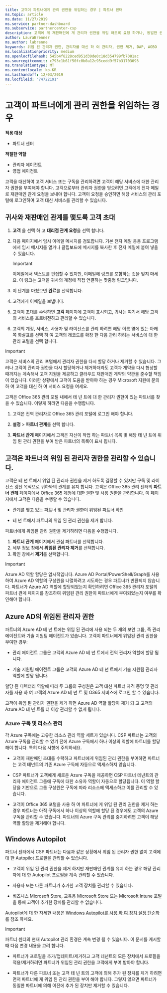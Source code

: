 ```yaml
---
title: 고객이 파트너에게 관리 권한을 위임하는 경우 | 파트너 센터
ms.topic: article
ms.date: 11/27/2019
ms.service: partner-dashboard
ms.subservice: partnercenter-csp
description: 고객에 게 재판매인에 게 관리자 권한을 위임 하도록 요청 하거나, 동일한 권한을 제거 하 고, 사용 권한을 사용 하는 방법을 알아봅니다.
author: LauraBrenner
ms.author: labrenne
keywords: 위임 된 관리자 권한, 관리자를 대신 하 여 관리자, 권한 제거, DAP, AOBO
ms.localizationpriority: medium
ms.openlocfilehash: 545b4f8228ced951d39de0c18d354799fb7081ac
ms.sourcegitcommit: c793c1b61f50fc0b0a12c95cedd9f57b31703093
ms.translationtype: MT
ms.contentlocale: ko-KR
ms.lasthandoff: 12/03/2019
ms.locfileid: "74722191"
---
```

# <a name="customers-delegate-administration-privileges-to-partners"></a>고객이 파트너에게 관리 권한을 위임하는 경우

**적용 대상**

- 파트너 센터

**적절한 역할**

- 관리자 에이전트
- 영업 에이전트

고객을 대신하여 고객 서비스 또는 구독을 관리하려면 고객이 해당 서비스에 대한 관리자 권한을 부여해야 합니다. 고객으로부터 관리자 권한을 얻으려면 고객에게 전자 메일로 재판매인 관계 요청을 보내야 합니다. 고객이 요청을 승인하면 해당 서비스의 관리 포털에 로그인하여 고객 대신 서비스를 관리할 수 있습니다. 

## <a name="invite-a-customer-to-establish-a-reseller-relationship-with-you"></a>귀사와 재판매인 관계를 맺도록 고객 초대

1.  **고객** 을 선택 하 고 **대리점 관계 요청**을 선택 합니다.

2.  다음 페이지에서 임시 이메일 메시지를 검토합니다. 기본 전자 메일 응용 프로그램에서 임시 메시지를 열거나 클립보드에 메시지를 복사한 후 전자 메일에 붙여 넣을 수 있습니다. 

    >[!IMPORTANT]
    >이메일에서 텍스트를 편집할 수 있지만, 이메일에 링크를 포함하는 것을 잊지 마세요. 이 링크는 고객을 귀사의 계정에 직접 연결하는 맞춤형 링크입니다. 
    
3.  이 단계를 마쳤으면 **완료**를 선택합니다.

4.  고객에게 이메일을 보냅니다.

5.  고객이 초대를 수락하면 **고객** 페이지에 고객이 표시되고, 귀사는 여기서 해당 고객의 서비스를 프로비전하고 관리할 수 있습니다.

6.  고객의 계정, 서비스, 사용자 및 라이선스를 관리 하려면 해당 이름 옆에 있는 아래쪽 화살표를 선택 하 여 고객의 레코드를 확장 한 다음 관리 하려는 서비스에 대 한 관리 포털을 선택 합니다.

>[!IMPORTANT]  
>고객은 서비스의 관리 포털에서 관리자 권한을 다시 할당 하거나 제거할 수 있습니다. 그러나 고객이 관리자 권한을 다시 할당하거나 제거하더라도 고객과 계약을 다시 협상할 때까지는 계속해서 고객 지원을 제공하고 클라우드 재판매인 계약의 약관을 준수할 책임이 있습니다. 이러한 상황에서 고객이 도움을 받아야 하는 경우 Microsoft 지원에 문의 하 여 고객을 대신 하 여 서비스 요청을 여세요.

고객은 Office 365 관리 포털 내에서 테 넌 트에 대 한 관리자 권한이 있는 파트너를 찾을 수 있습니다. 이렇게 하려면 다음을 수행합니다.

1. 고객은 전역 관리자로 Office 365 관리 포털에 로그인 해야 합니다.

2. **설정** > **파트너 관계**를 선택 합니다.

3. **파트너 관계** 페이지에서 고객은 자신이 작업 하는 파트너 목록 및 해당 테 넌 트에 위임 된 관리 권한을 부여 받은 파트너의 목록이 표시 됩니다.

## <a name="customers-can-manage-a-partners-delegated-admin-privileges"></a>고객은 파트너의 위임 된 관리자 권한을 관리할 수 있습니다. 

고객은 테 넌 트에서 위임 된 관리자 권한을 제거 하도록 결정할 수 있지만 구독 및 라이선스 갱신 목적으로 귀하와의 관계를 유지 합니다. 고객은 Office 365 관리 센터의 **파트너 관계** 페이지에서 Office 365 계정에 대한 권한 및 사용 권한을 관리합니다. 이 페이지에서 고객은 다음을 수행할 수 있습니다.

- 관계를 맺고 있는 파트너 및 관리자 권한이 위임된 파트너 확인

- 테 넌 트에서 파트너의 위임 된 관리 권한을 제거 합니다.

파트너에게 위임된 관리 권한을 제거하려면 다음을 수행합니다.

1. **파트너 관계** 페이지에서 관심 파트너를 선택합니다.
2. 세부 정보 창에서 **위임된 관리자 제거**를 선택합니다.
3. 확인 창에서 **제거**를 선택합니다.

>[!IMPORTANT]  
>Azure AD 역할 할당은 암시적입니다. Azure AD Portal/PowerShell/Graph를 사용하여 Azure AD 역할의 구성원을 나열하려고 시도하는 경우 파트너가 반환되지 않습니다. 파트너가 Azure AD 역할에 할당되었는지 확인하려면 Office 365 관리자 포털의 파트너 관계 페이지를 참조하여 위임된 관리 권한이 파트너에게 부여되었는지 여부를 확인해야 합니다.

## <a name="delegated-admin-privileges-in-azure-ad"></a>Azure AD의 위임된 관리자 권한 

파트너의 Azure AD 테 넌 트에는 위임 된 관리에 사용 되는 두 개의 보안 그룹, 즉 관리 에이전트와 기술 지원팀 에이전트가 있습니다. 고객이 파트너에게 위임된 관리 권한을 부여한 경우:

- 관리 에이전트 그룹은 고객의 Azure AD 테 넌 트에서 전역 관리자 역할에 할당 됩니다.

- 기술 지원팀 에이전트 그룹은 고객의 Azure AD 테 넌 트에서 기술 지원팀 관리자 역할에 할당 됩니다.

할당 된 디렉터리 역할에 따라 두 그룹의 구성원은 고객 대신 파트너 자격 증명 및 관리자를 사용 하 여 고객의 Azure AD 테 넌 트 및 O365 서비스에 로그인 할 수 있습니다.

고객이 위임 된 관리자 권한을 제거 하면 Azure AD 역할 할당이 제거 되 고 고객의 Azure AD 테 넌 트를 더 이상 관리할 수 없게 됩니다.

### <a name="azure-subscriptions-and-resource-management"></a>Azure 구독 및 리소스 관리

각 Azure 구독에는 고유한 리소스 관리 역할 세트가 있습니다. CSP 파트너는 고객의 Azure 구독을 관리할 수 있기 전에 Azure 구독에서 하나 이상의 역할에 파트너를 할당 해야 합니다. 특히 다음 사항에 주의하세요.

- 고객이 재판매인 초대를 수락하고 파트너에게 위임된 관리 권한을 부여하면 파트너는 고객 테넌트의 기존 Azure 구독에 자동으로 액세스하지 않습니다.

- CSP 파트너가 고객에게 새로운 Azure 구독을 제공하면 CSP 파트너 테넌트의 관리자 에이전트 그룹에 구독에 대한 소유자 역할이 자동으로 할당됩니다. 이 역할 할당을 기반으로 그룹 구성원은 구독에 따라 리소스에 액세스하고 이를 관리할 수 있습니다.

- 고객이 Office 365 포털을 사용 하 여 파트너에 게 위임 된 관리 권한을 제거 하는 경우 파트너는 아직 구독에서 하나 이상의 역할에 할당 된 경우에도 고객의 Azure 구독을 관리할 수 있습니다. 파트너의 Azure 구독 관리를 중지하려면 고객이 해당 역할 할당을 제거해야 합니다.

## <a name="windows-autopilot"></a>Windows Autopilot

<!--Maggie, 12/5/18 - Removed table showing what different CSP partner types can and can't do because all partner types are now in parity. As per Bhavya Chopra in bug 19841770.-->

파트너 센터에서 CSP 파트너는 다음과 같은 상황에서 위임 된 관리자 권한 없이 고객에 대 한 Autopilot 프로필을 관리할 수 있습니다. 

- 고객이 위임 된 관리 권한을 제거 하지만 재판매인 관계를 유지 하는 경우 해당 관리자에 대 한 Autopilot 프로필을 계속 관리할 수 있습니다.

- 사용자 또는 다른 파트너가 추가한 고객 장치를 관리할 수 있습니다. 

- 비즈니스 Microsoft Store, 교육용 Microsoft Store 또는 Microsoft Intune 포털을 통해 고객이 추가한 장치를 관리할 수 없습니다.

Autopilot에 대 한 자세한 내용은 [Windows Autopilot를 사용 하 여 장치 설정 단순화](https://docs.microsoft.com/partner-center/autopilot)를 참조 하세요.

>[!IMPORTANT]  
>파트너 센터의 현재 Autopilot 관리 환경은 계속 변경 될 수 있습니다. 이 문서를 게시할 때 다음 변경 내용을 고려 합니다.

- 파트너가 프로필을 추가/업데이트/제거하고 고객 테넌트의 모든 장치에서 프로필을 적용/제거하려면 파트너가 위임된 관리 권한을 고객에게 부여 받아야 합니다.

- 파트너가 다른 파트너 또는 고객 테 넌 트의 고객에 의해 추가 된 장치를 제거 하려면 먼저 파트너에 게 위임 된 관리 권한을 부여 해야 합니다. 그렇지 않으면 파트너가 동일한 파트너에 의해 이전에 추가 된 장치만 제거할 수 있습니다.
